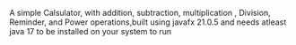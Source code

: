 A simple Calsulator, with addition, subtraction, multiplication , Division, Reminder, and Power operations,built using javafx 21.0.5 and needs atleast java 17 to be installed on your system to run
